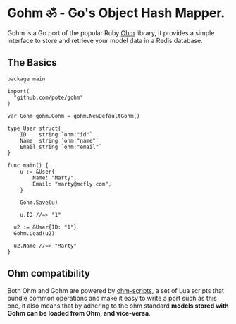 # Gohm ॐ - Go's Object Hash Mapper.

Gohm is a Go port of the popular Ruby [Ohm](https://github.com/soveran/ohm) library, it provides a simple interface to store and retrieve your model data in a Redis database.

## The Basics


```golang
package main

import(
  "github.com/pote/gohm"
)

var Gohm gohm.Gohm = gohm.NewDefaultGohm()

type User struct{
	ID    string `ohm:"id"`
	Name  string `ohm:"name"`
	Email string `ohm:"email"`
}

func main() {
	u := &User{
		Name: "Marty",
		Email: "marty@mcfly.com",
	}

	Gohm.Save(u)

	u.ID //=> "1"

  u2 := &User{ID: "1"}
  Gohm.Load(u2)

  u2.Name //=> "Marty"
}
```

## Ohm compatibility

Both Ohm and Gohm are powered by [ohm-scripts](https://github.com/soveran/ohm-scripts), a set of Lua scripts that bundle common operations and make it easy to write a port such as this one, it also means that by adhering to the ohm standard **models stored with Gohm can be loaded from Ohm, and vice-versa**.
